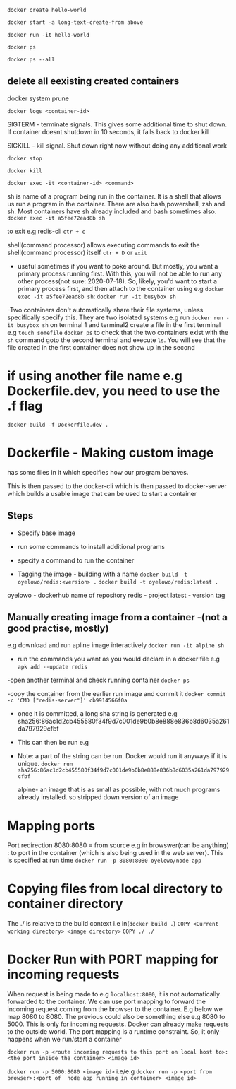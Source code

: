 `docker create hello-world`

`docker start -a long-text-create-from above`

`docker run -it hello-world`

`docker ps`

`docker ps --all`

## delete all eexisting created containers
docker system prune

`docker logs <container-id>`


SIGTERM - terminate signals. This gives some additional time to shut down. If container doesnt shutdown in 10 seconds, it falls back to docker kill

SIGKILL - kill signal. Shut down right now without doing any additional work


`docker stop`

`docker kill`


`docker exec -it <container-id> <command>`

sh is name of a program being run in the container. It is a shell that allows us run a program in the container. There are also
bash,powershell, zsh and sh. Most containers have sh already included and bash sometimes also.
`docker exec -it a5fee72ead8b sh`

to exit e.g redis-cli
`ctr + c`

shell(command processor) allows executing commands
to exit the shell(command processor) itself
`ctr + D` or `exit`

- useful sometimes if you want to poke around. But mostly, you want a primary process running first. With this, you will not be able to run any other process(not sure: 2020-07-18). So, likely, you'd want to start a primary process first, and then
 attach to the container using e.g `docker exec -it a5fee72ead8b sh`:
`docker run -it busybox sh`


-Two containers don't automatically share their file systems, unless specifically specify this. They are two isolated systems
e.g 
run `docker run -it busybox sh` on terminal 1 and terminal2
create a file in the first terminal e.g `touch somefile`
`docker ps` to check that the two containers exist with the `sh` command
goto the second terminal and execute `ls`. You will see that the file created in the first container does not show up in the second

# if using another file name e.g Dockerfile.dev, you need to use the .f flag
`docker build -f Dockerfile.dev .`



# Dockerfile - Making custom image
has some files in it which specifies how our program behaves.

This is then passed to the docker-cli which is then passed to docker-server which builds a usable image that can be used to start a container

## Steps
- Specify base image
- run some commands to install additional programs
- specify a command to run the container


- Tagging the image - building with a name
`docker build -t oyelowo/redis:<version> .`
`docker build -t oyelowo/redis:latest .`

oyelowo - dockerhub name of repository
redis - project
latest - version tag


## Manually creating image from a container -(not a good practise, mostly)
e.g download and run apline image interactively
`docker run -it alpine sh`

- run the commands you want as you would declare in a docker file e.g
  `apk add --update redis`

-open another terminal and check running container
`docker ps`

-copy the container from the earlier run image and commit it
`docker commit -c 'CMD ["redis-server"]' cb9914566f0a`

- once it is committed, a long sha string is generated e.g sha256:86ac1d2cb455580f34f9d7c001de9b0b8e888e836b8d6035a261da797929cfbf
- This can then be run e.g 
- Note: a part of the string can be run. Docker would run it anyways if it is unique.
  `docker run sha256:86ac1d2cb455580f34f9d7c001de9b0b8e888e836b8d6035a261da797929cfbf`


  alpine- an image that is as small as possible, with not much programs already installed. so stripped down version of an image

# Mapping ports
Port redirection 8080:8080 = from source e.g in browswer(can be anything) : to port in the container (which is also being used in the web server). This is specified at run time
  `docker run -p 8080:8080 oyelowo/node-app `




# Copying files from local directory to container directory
The ./ is relative to the build context i.e in(`docker build .`)
`COPY <Current working directory> <image directory>`
`COPY ./ ./`


# Docker Run with PORT mapping for incoming requests
When request is being made to e.g `localhost:8080`, it is not automatically
forwarded to the container. We can use port mapping to forward the incoming request
coming from the browser to the container. E.g below we map 8080 to 8080. The previous could also be something else e.g 8080 to 5000. This is only for incoming requests. Docker can already make requests to the outside world. The port mapping is a runtime constraint. So, it only happens when we run/start a container

`docker run -p <route incoming requests to this port on local host to>:<the port inside the container> <image id>`

`docker run -p 5000:8080 <image id>`
i.e/e.g
`docker run -p <port from browser>:<port of  node app running in container> <image id>`